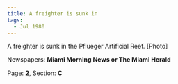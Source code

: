 ```yaml
---  
title: A freighter is sunk in  
tags:  
  - Jul 1980  
---  
```

  
A freighter is sunk in the Pflueger Artificial Reef. [Photo]  
  
Newspapers: **Miami Morning News or The Miami Herald**  
  
Page: **2**, Section: **C** 
